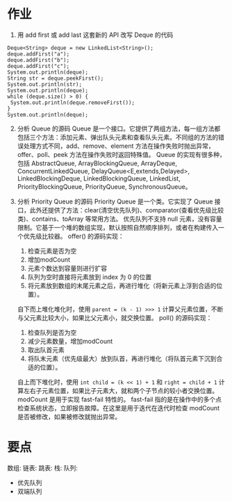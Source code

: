# 作业
1. 用 add first 或 add last 这套新的 API 改写 Deque 的代码
```
Deque<String> deque = new LinkedList<String>();
deque.addFirst("a");
deque.addFirst("b");
deque.addFirst("c");
System.out.println(deque);
String str = deque.peekFirst();
System.out.println(str);
System.out.println(deque);
while (deque.size() > 0) {
 System.out.println(deque.removeFirst());
}
System.out.println(deque);

```

2. 分析 Queue 的源码
Queue 是一个接口。它提供了两组方法，每一组方法都包括三个方法：添加元素、弹出队头元素和查看队头元素。不同组的方法的错误处理方式不同，add、remove、element 方法在操作失败时抛出异常，offer、poll、peek 方法在操作失败时返回特殊值。
Queue 的实现有很多种，包括 AbstractQueue<E>, ArrayBlockingQueue<E>, ArrayDeque<E>, ConcurrentLinkedQueue<E>, DelayQueue<E,extends,Delayed>, LinkedBlockingDeque<E>, LinkedBlockingQueue<E>, LinkedList<T>, PriorityBlockingQueue<E>, PriorityQueue<E>, SynchronousQueue<E>。
&nbsp; 
3. 分析 Priority Queue 的源码
Priority Queue 是一个类。它实现了 Queue 接口，此外还提供了方法：clear(清空优先队列)、comparator(查看优先级比较类)、contains、toArray 等常用方法。
优先队列不支持 null 元素，没有容量限制。它基于一个堆的数组实现，默认按照自然顺序排列，或者在构建传入一个优先级比较器。
offer() 的源码实现：
    1. 检查元素是否为空
    2. 增加modCount
    3. 元素个数达到容量则进行扩容
    4. 队列为空时直接将元素放到 index 为 0 的位置
    5. 将元素放到数组的末尾元素之后，再进行堆化（将新元素上浮到合适的位置）。
    
    自下而上堆化堆化时，使用 `parent = (k - 1) >>> 1` 计算父元素位置，不断与父元素比较大小，如果比父元素小，就交换位置。
    poll() 的源码实现：
	1. 检查队列是否为空
    2. 减少元素数量，增加modCount
    3. 取出队首元素
    4. 将队末元素（优先级最大）放到队首，再进行堆化（将队首元素下沉到合适的位置）。  
    
    自上而下堆化时，使用 `int child = (k << 1) + 1` 和 `right = child + 1` 计算左右子元素位置，如果比子元素大，就和两个子节点的较小者交换位置。
    modCount 是用于实现 fast-fail 特性的。 fast-fail 指的是在操作中的多个点检查系统状态，立即报告故障。在这里是用于迭代在迭代时检查 modCount 是否被修改，如果被修改就抛出异常。


# 要点
数组:
链表:
跳表:
栈:
队列:
- 优先队列
- 双端队列